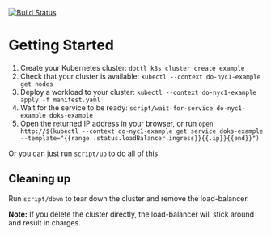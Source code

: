 [![Build Status](https://travis-ci.org/digitalocean/doks-example.svg?branch=master)](https://travis-ci.org/digitalocean/doks-example)

# Getting Started

 1. Create your Kubernetes cluster: `doctl k8s cluster create example`
 1. Check that your cluster is available: `kubectl --context do-nyc1-example get nodes`
 1. Deploy a workload to your cluster: `kubectl --context do-nyc1-example apply -f manifest.yaml`
 1. Wait for the service to be ready: `script/wait-for-service do-nyc1-example doks-example`
 1. Open the returned IP address in your browser, or run `open http://$(kubectl --context do-nyc1-example get service doks-example --template="{{range .status.loadBalancer.ingress}}{{.ip}}{{end}}")`

Or you can just run `script/up` to do all of this.

## Cleaning up

Run `script/down` to tear down the cluster and remove the load-balancer.

**Note:** If you delete the cluster directly, the load-balancer will stick around and result in charges.
